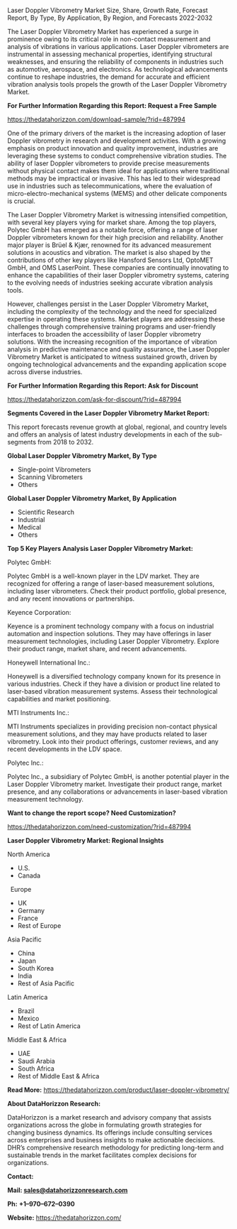 ﻿Laser Doppler Vibrometry Market Size, Share, Growth Rate, Forecast Report, By Type, By Application, By Region, and Forecasts 2022-2032

The Laser Doppler Vibrometry Market has experienced a surge in prominence owing to its critical role in non-contact measurement and analysis of vibrations in various applications. Laser Doppler vibrometers are instrumental in assessing mechanical properties, identifying structural weaknesses, and ensuring the reliability of components in industries such as automotive, aerospace, and electronics. As technological advancements continue to reshape industries, the demand for accurate and efficient vibration analysis tools propels the growth of the Laser Doppler Vibrometry Market.

**For Further Information Regarding this Report: Request a Free Sample**	

<https://thedatahorizzon.com/download-sample/?rid=487994>

One of the primary drivers of the market is the increasing adoption of laser Doppler vibrometry in research and development activities. With a growing emphasis on product innovation and quality improvement, industries are leveraging these systems to conduct comprehensive vibration studies. The ability of laser Doppler vibrometers to provide precise measurements without physical contact makes them ideal for applications where traditional methods may be impractical or invasive. This has led to their widespread use in industries such as telecommunications, where the evaluation of micro-electro-mechanical systems (MEMS) and other delicate components is crucial.

The Laser Doppler Vibrometry Market is witnessing intensified competition, with several key players vying for market share. Among the top players, Polytec GmbH has emerged as a notable force, offering a range of laser Doppler vibrometers known for their high precision and reliability. Another major player is Brüel & Kjær, renowned for its advanced measurement solutions in acoustics and vibration. The market is also shaped by the contributions of other key players like Hansford Sensors Ltd, OptoMET GmbH, and OMS LaserPoint. These companies are continually innovating to enhance the capabilities of their laser Doppler vibrometry systems, catering to the evolving needs of industries seeking accurate vibration analysis tools.

However, challenges persist in the Laser Doppler Vibrometry Market, including the complexity of the technology and the need for specialized expertise in operating these systems. Market players are addressing these challenges through comprehensive training programs and user-friendly interfaces to broaden the accessibility of laser Doppler vibrometry solutions. With the increasing recognition of the importance of vibration analysis in predictive maintenance and quality assurance, the Laser Doppler Vibrometry Market is anticipated to witness sustained growth, driven by ongoing technological advancements and the expanding application scope across diverse industries.

**For Further Information Regarding this Report: Ask for Discount**	

<https://thedatahorizzon.com/ask-for-discount/?rid=487994>

**Segments Covered in the Laser Doppler Vibrometry Market Report:**

This report forecasts revenue growth at global, regional, and country levels and offers an analysis of latest industry developments in each of the sub-segments from 2018 to 2032.

**Global Laser Doppler Vibrometry Market, By Type**

- Single-point Vibrometers
- Scanning Vibrometers
- Others

**Global Laser Doppler Vibrometry Market, By Application**

- Scientific Research
- Industrial
- Medical
- Others

**Top 5 Key Players Analysis Laser Doppler Vibrometry Market:**

Polytec GmbH:

Polytec GmbH is a well-known player in the LDV market. They are recognized for offering a range of laser-based measurement solutions, including laser vibrometers. Check their product portfolio, global presence, and any recent innovations or partnerships.

Keyence Corporation:

Keyence is a prominent technology company with a focus on industrial automation and inspection solutions. They may have offerings in laser measurement technologies, including Laser Doppler Vibrometry. Explore their product range, market share, and recent advancements.

Honeywell International Inc.:

Honeywell is a diversified technology company known for its presence in various industries. Check if they have a division or product line related to laser-based vibration measurement systems. Assess their technological capabilities and market positioning.

MTI Instruments Inc.:

MTI Instruments specializes in providing precision non-contact physical measurement solutions, and they may have products related to laser vibrometry. Look into their product offerings, customer reviews, and any recent developments in the LDV space.

Polytec Inc.:

Polytec Inc., a subsidiary of Polytec GmbH, is another potential player in the Laser Doppler Vibrometry market. Investigate their product range, market presence, and any collaborations or advancements in laser-based vibration measurement technology.

**Want to change the report scope? Need Customization?**

<https://thedatahorizzon.com/need-customization/?rid=487994>

**Laser Doppler Vibrometry Market: Regional Insights**

North America

- U.S.
- Canada

` `Europe

- UK
- Germany
- France
- Rest of Europe

Asia Pacific	

- China
- Japan
- South Korea
- India
- Rest of Asia Pacific

Latin America

- Brazil
- Mexico
- Rest of Latin America

Middle East & Africa

- UAE
- Saudi Arabia
- South Africa
- Rest of Middle East & Africa

**Read More:** <https://thedatahorizzon.com/product/laser-doppler-vibrometry/>

**About DataHorizzon Research:**

DataHorizzon is a market research and advisory company that assists organizations across the globe in formulating growth strategies for changing business dynamics. Its offerings include consulting services across enterprises and business insights to make actionable decisions. DHR’s comprehensive research methodology for predicting long-term and sustainable trends in the market facilitates complex decisions for organizations.

**Contact:**

**Mail: <sales@datahorizzonresearch.com>**

**Ph:** **+1–970–672–0390**

**Website:** <https://thedatahorizzon.com/>
